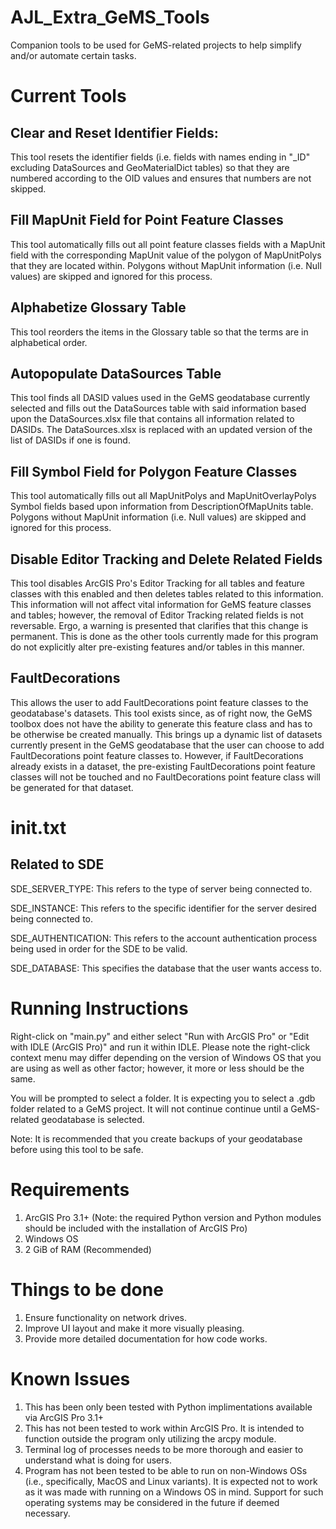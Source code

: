 # AJL_Extra_GeMS_Tools
Companion tools to be used for GeMS-related projects to help simplify and/or automate certain tasks.

# Current Tools

## Clear and Reset Identifier Fields:

This tool resets the identifier fields (i.e. fields with names ending in "_ID" excluding DataSources and GeoMaterialDict tables) so that they are numbered according to the OID values and ensures that numbers are not skipped.

## Fill MapUnit Field for Point Feature Classes

This tool automatically fills out all point feature classes fields with a MapUnit field with the corresponding MapUnit value of the polygon of MapUnitPolys that they are located within. Polygons without MapUnit information (i.e. Null values) are skipped and ignored for this process.

## Alphabetize Glossary Table

This tool reorders the items in the Glossary table so that the terms are in alphabetical order.

## Autopopulate DataSources Table

This tool finds all DASID values used in the GeMS geodatabase currently selected and fills out the DataSources table with said information based upon the DataSources.xlsx file that contains all information related to DASIDs. The DataSources.xlsx is replaced with an updated version of the list of DASIDs if one is found.

## Fill Symbol Field for Polygon Feature Classes

This tool automatically fills out all MapUnitPolys and MapUnitOverlayPolys Symbol fields based upon information from DescriptionOfMapUnits table. Polygons without MapUnit information (i.e. Null values) are skipped and ignored for this process.

## Disable Editor Tracking and Delete Related Fields

This tool disables ArcGIS Pro's Editor Tracking for all tables and feature classes with this enabled and then deletes tables related to this information. This information will not affect vital information for GeMS feature classes and tables; however, the removal of Editor Tracking related fields is not reversable. Ergo, a warning is presented that clarifies that this change is permanent. This is done as the other tools currently made for this program do not explicitly alter pre-existing features and/or tables in this manner.

## FaultDecorations
This allows the user to add FaultDecorations point feature classes to the geodatabase's datasets. This tool exists since, as of right now, the GeMS toolbox does not have the ability to generate this feature class and has to be otherwise be created manually. This brings up a dynamic list of datasets currently present in the GeMS geodatabase that the user can choose to add FaultDecorations point feature classes to. However, if FaultDecorations already exists in a dataset, the pre-existing FaultDecorations point feature classes will not be touched and no FaultDecorations point feature class will be generated for that dataset.

# init.txt

## Related to SDE

SDE_SERVER_TYPE: This refers to the type of server being connected to.

SDE_INSTANCE: This refers to the specific identifier for the server desired being connected to.

SDE_AUTHENTICATION: This refers to the account authentication process being used in order for the SDE to be valid.

SDE_DATABASE: This specifies the database that the user wants access to.

# Running Instructions
Right-click on "main.py" and either select "Run with ArcGIS Pro" or "Edit with IDLE (ArcGIS Pro)" and run it within IDLE. Please note the right-click context menu may differ depending on the version of Windows OS that you are using as well as other factor; however, it more or less should be the same.

You will be prompted to select a folder. It is expecting you to select a .gdb folder related to a GeMS project. It will not continue continue until a GeMS-related geodatabase is selected.

Note: It is recommended that you create backups of your geodatabase before using this tool to be safe.

# Requirements
1) ArcGIS Pro 3.1+ (Note: the required Python version and Python modules should be included with the installation of ArcGIS Pro)
2) Windows OS
3) 2 GiB of RAM (Recommended)

# Things to be done
1) Ensure functionality on network drives.
2) Improve UI layout and make it more visually pleasing.
3) Provide more detailed documentation for how code works.


# Known Issues
1) This has been only been tested with Python implimentations available via ArcGIS Pro 3.1+
2) This has not been tested to work within ArcGIS Pro. It is intended to function outside the program only utilizing the arcpy module.
3) Terminal log of processes needs to be more thorough and easier to understand what is doing for users.
4) Program has not been tested to be able to run on non-Windows OSs (i.e., specifically, MacOS and Linux variants). It is expected not to work as it was made with running on a Windows OS in mind. Support for such operating systems may be considered in the future if deemed necessary.
